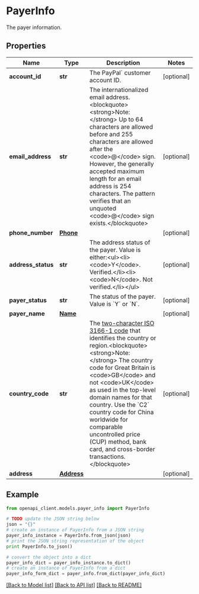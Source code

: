 # PayerInfo

The payer information.

## Properties

Name | Type | Description | Notes
------------ | ------------- | ------------- | -------------
**account_id** | **str** | The PayPal&#x60; customer account ID. | [optional] 
**email_address** | **str** | The internationalized email address.&lt;blockquote&gt;&lt;strong&gt;Note:&lt;/strong&gt; Up to 64 characters are allowed before and 255 characters are allowed after the &lt;code&gt;@&lt;/code&gt; sign. However, the generally accepted maximum length for an email address is 254 characters. The pattern verifies that an unquoted &lt;code&gt;@&lt;/code&gt; sign exists.&lt;/blockquote&gt; | [optional] 
**phone_number** | [**Phone**](Phone.md) |  | [optional] 
**address_status** | **str** | The address status of the payer. Value is either:&lt;ul&gt;&lt;li&gt;&lt;code&gt;Y&lt;/code&gt;. Verified.&lt;/li&gt;&lt;li&gt;&lt;code&gt;N&lt;/code&gt;. Not verified.&lt;/li&gt;&lt;/ul&gt; | [optional] 
**payer_status** | **str** | The status of the payer. Value is &#x60;Y&#x60; or &#x60;N&#x60;. | [optional] 
**payer_name** | [**Name**](Name.md) |  | [optional] 
**country_code** | **str** | The [two-character ISO 3166-1 code](/docs/integration/direct/rest/country-codes/) that identifies the country or region.&lt;blockquote&gt;&lt;strong&gt;Note:&lt;/strong&gt; The country code for Great Britain is &lt;code&gt;GB&lt;/code&gt; and not &lt;code&gt;UK&lt;/code&gt; as used in the top-level domain names for that country. Use the &#x60;C2&#x60; country code for China worldwide for comparable uncontrolled price (CUP) method, bank card, and cross-border transactions.&lt;/blockquote&gt; | [optional] 
**address** | [**Address**](Address.md) |  | [optional] 

## Example

```python
from openapi_client.models.payer_info import PayerInfo

# TODO update the JSON string below
json = "{}"
# create an instance of PayerInfo from a JSON string
payer_info_instance = PayerInfo.from_json(json)
# print the JSON string representation of the object
print PayerInfo.to_json()

# convert the object into a dict
payer_info_dict = payer_info_instance.to_dict()
# create an instance of PayerInfo from a dict
payer_info_form_dict = payer_info.from_dict(payer_info_dict)
```
[[Back to Model list]](../README.md#documentation-for-models) [[Back to API list]](../README.md#documentation-for-api-endpoints) [[Back to README]](../README.md)


